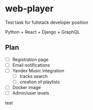 # web-player
Test task for fullstack developer position


Python + React + Django + GraphQL

## Plan
 - [ ] Registration page
 - [ ] Email notifications
 - [ ] Yandex Music integration
   - [ ] tracks search 
   - [ ] creation of playlists
 - [ ] Docker image
 - [ ] Admin/user levels
 
test
